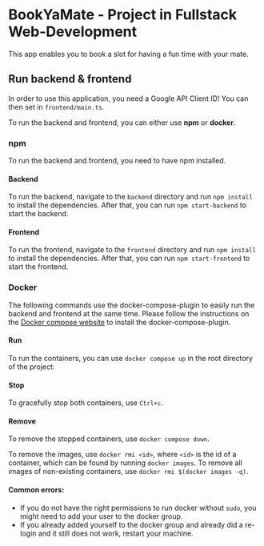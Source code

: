 # BookYaMate - Project in Fullstack Web-Development
This app enables you to book a slot for having a fun time with your mate.

## Run backend & frontend
In order to use this application, you need a Google API Client ID! You can then set in `frontend/main.ts`.

To run the backend and frontend, you can either use **npm** or **docker**.

### npm
To run the backend and frontend, you need to have npm installed.

#### Backend
To run the backend, navigate to the `backend` directory and run `npm install` to install the dependencies.
After that, you can run `npm start-backend` to start the backend.

#### Frontend
To run the frontend, navigate to the `frontend` directory and run `npm install` to install the dependencies.
After that, you can run `npm start-frontend` to start the frontend.

### Docker
The following commands use the docker-compose-plugin to easily run the backend and frontend at the same time.
Please follow the instructions on the [Docker compose website](https://docs.docker.com/compose/install/)
to install the docker-compose-plugin.

#### Run
To run the containers, you can use `docker compose up` in the root directory of the project:

#### Stop
To gracefully stop both containers, use `Ctrl+c`.

#### Remove
To remove the stopped containers, use `docker compose down`.

To remove the images, use `docker rmi <id>`, where `<id>` is the id of a container, 
which can be found by running `docker images`.
To remove all images of non-existing containers, use `docker rmi $(docker images -q)`.

#### Common errors:
- If you do not have the right permissions to run docker without `sudo`,
  you might need to add your user to the docker group.
- If you already added yourself to the docker group 
  and already did a re-login and it still does not work, restart your machine.

